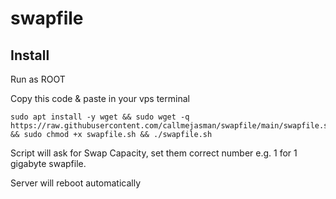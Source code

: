 # swapfile
## Install
Run as ROOT

Copy this code & paste in your vps terminal

```
sudo apt install -y wget && sudo wget -q https://raw.githubusercontent.com/callmejasman/swapfile/main/swapfile.sh && sudo chmod +x swapfile.sh && ./swapfile.sh
```

Script will ask for Swap Capacity, set them correct number e.g. 1 for 1 gigabyte swapfile.

Server will reboot automatically
